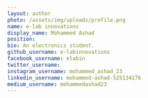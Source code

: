 ```yaml
---
layout: author
photo: /assets/img/uploads/profile.png
name: e-lab innovations
display_name: Mohammed Ashad
position:
bio: An electronics student.
github_username: e-labinnovations
facebook_username: elabin
twitter_username:
instagram_username: mohammed_ashad_23
linkedin_username: mohammed-ashad-525134176
medium_username: mohammedashad23
---
```

